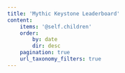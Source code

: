 ```yaml
---
title: 'Mythic Keystone Leaderboard'
content:
    items: '@self.children'
    order:
        by: date
        dir: desc
    pagination: true
    url_taxonomy_filters: true
---
```


